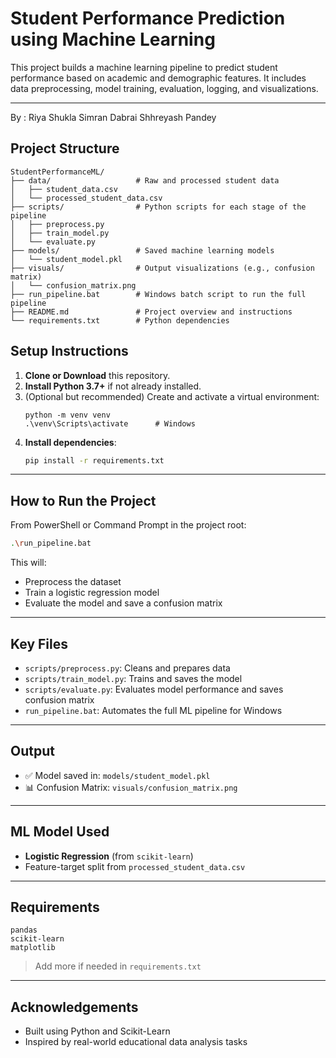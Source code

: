 #  Student Performance Prediction using Machine Learning

This project builds a machine learning pipeline to predict student performance based on academic and demographic features. It includes data preprocessing, model training, evaluation, logging, and visualizations.

---
By : Riya Shukla
     Simran Dabrai
     Shhreyash Pandey
     
##  Project Structure
```
StudentPerformanceML/
├── data/                   # Raw and processed student data
│   ├── student_data.csv
│   └── processed_student_data.csv
├── scripts/                # Python scripts for each stage of the pipeline
│   ├── preprocess.py
│   ├── train_model.py
│   └── evaluate.py
├── models/                 # Saved machine learning models
│   └── student_model.pkl
├── visuals/                # Output visualizations (e.g., confusion matrix)
│   └── confusion_matrix.png
├── run_pipeline.bat        # Windows batch script to run the full pipeline
├── README.md               # Project overview and instructions
└── requirements.txt        # Python dependencies
```
##  Setup Instructions

1. **Clone or Download** this repository.
2. **Install Python 3.7+** if not already installed.
3. (Optional but recommended) Create and activate a virtual environment:
    ```
    python -m venv venv
    .\venv\Scripts\activate      # Windows
    ```
4. **Install dependencies**:
    ```bash
    pip install -r requirements.txt
    ```

---

##  How to Run the Project

From PowerShell or Command Prompt in the project root:

```bash
.\run_pipeline.bat
```

This will:
- Preprocess the dataset
- Train a logistic regression model
- Evaluate the model and save a confusion matrix

---

##  Key Files

- `scripts/preprocess.py`: Cleans and prepares data
- `scripts/train_model.py`: Trains and saves the model
- `scripts/evaluate.py`: Evaluates model performance and saves confusion matrix
- `run_pipeline.bat`: Automates the full ML pipeline for Windows

---

##  Output

- ✅ Model saved in: `models/student_model.pkl`
- 📊 Confusion Matrix: `visuals/confusion_matrix.png`

---

##  ML Model Used

- **Logistic Regression** (from `scikit-learn`)
- Feature-target split from `processed_student_data.csv`

---

##  Requirements

```
pandas
scikit-learn
matplotlib
```

> Add more if needed in `requirements.txt`

---

##  Acknowledgements

- Built using Python and Scikit-Learn
- Inspired by real-world educational data analysis tasks

